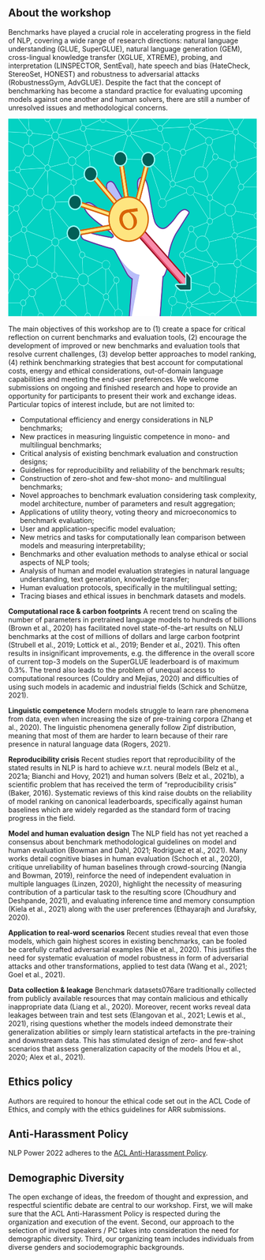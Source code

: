 ## About the workshop

Benchmarks have played a crucial role in accelerating progress in the field of NLP, covering a wide range of research directions: natural language understanding (GLUE, SuperGLUE), natural language generation (GEM), cross-lingual knowledge transfer (XGLUE, XTREME), probing, and interpretation (LINSPECTOR, SentEval), hate speech and bias (HateCheck, StereoSet, HONEST) and robustness to adversarial attacks (RobustnessGym,  AdvGLUE).  Despite the fact that the concept of benchmarking has become a standard practice for evaluating upcoming models against one another and human solvers, there are still a number of unresolved issues and methodological concerns.

<img src="./pic2.jpg" alt="hi" class="inline" height="400"/>

The main objectives of this workshop are to (1) create a space for critical reflection on current benchmarks and evaluation tools, (2) encourage the development of improved or new benchmarks and evaluation tools that resolve current challenges, (3) develop better approaches to model ranking, (4) rethink benchmarking strategies that best account for computational costs, energy and ethical considerations, out-of-domain language capabilities and meeting the end-user preferences. We welcome submissions on ongoing and finished research and hope to provide an opportunity for participants to present their work and exchange ideas. Particular topics of interest include, but are not limited to:
 - Computational efficiency and energy considerations in NLP benchmarks;
 - New practices in measuring linguistic competence in mono- and multilingual benchmarks;
 - Critical analysis of existing benchmark evaluation and construction designs;
 - Guidelines for reproducibility and reliability of the benchmark results;
 - Construction of zero-shot and few-shot mono- and multilingual benchmarks;
 - Novel approaches to benchmark evaluation considering task complexity, model architecture, number of parameters and result aggregation;
 - Applications of utility theory, voting theory and microeconomics to benchmark evaluation;
 - User and application-specific model evaluation;
 - New metrics and tasks for computationally lean comparison between models and measuring interpretability;
 - Benchmarks and other evaluation methods to analyse ethical or social aspects of NLP tools;
 - Analysis of human and model evaluation strategies in natural language understanding, text generation, knowledge transfer;
 - Human evaluation protocols, specifically in the multilingual setting;
 - Tracing biases and ethical issues in benchmark datasets and models.


**Computational race & carbon footprints** A recent trend on scaling the  number of parameters in pretrained language models to hundreds of billions (Brown et al., 2020) has facilitated novel state-of-the-art results on NLU benchmarks at the cost of millions of dollars and large carbon footprint (Strubell  et  al.,  2019;  Lottick et  al., 2019; Bender et al., 2021). This often results in insignificant improvements, e.g. the difference in the overall score of current top-3  models on the SuperGLUE leaderboard is of maximum  0.3%. The trend also leads to the problem of unequal access to computational resources (Couldry and Mejias, 2020) and difficulties of using such models in academic and industrial fields (Schick  and  Schütze, 2021).

**Linguistic competence** Modern  models  struggle to learn rare phenomena from data, even when increasing the size of pre-training corpora (Zhang et  al.,  2020). The  linguistic  phenomena  generally  follow  Zipf  distribution,  meaning  that  most of them are harder to learn because of their rare presence in natural language data (Rogers, 2021). 

**Reproducibility crisis** Recent   studies   report that  reproducibility  of  the  stated  results  in  NLP is  hard  to  achieve  w.r.t. neural  models  (Belz et  al.,  2021a;  Bianchi  and  Hovy,  2021)  and  human solvers (Belz et al., 2021b), a scientific problem that has received the term of “reproducibility crisis” (Baker, 2016).  Systematic reviews of this kind raise doubts on the reliability of model ranking on canonical leaderboards, specifically against human baselines which are widely regarded as the standard form of tracing progress in the field. 

**Model and human evaluation design** The NLP field has not yet reached a consensus about benchmark methodological guidelines on model and human  evaluation  (Bowman  and  Dahl, 2021; Rodriguez et al., 2021). Many works detail cognitive biases in human evaluation (Schoch et al., 2020), critique unreliability of human baselines through crowd-sourcing (Nangia and Bowman, 2019), reinforce the need of independent evaluation in multiple languages (Linzen, 2020),  highlight the necessity  of  measuring  contribution  of  a  particular task to the resulting score (Choudhury and Deshpande,  2021),  and  evaluating  inference  time  and memory  consumption  (Kiela  et  al., 2021) along with  the  user  preferences  (Ethayarajh  and  Jurafsky, 2020).

**Application to real-word scenarios** Recent studies reveal that even those models, which gain highest scores in existing benchmarks, can  be fooled  be  carefully crafted adversarial  examples (Nie et al., 2020). This justifies the need for systematic evaluation of model robustness in form of adversarial attacks and other transformations, applied to test data (Wang et al., 2021; Goel et al., 2021).

**Data collection & leakage** Benchmark datasets076are traditionally collected from publicly available resources that may contain malicious and ethically inappropriate data (Liang et al., 2020). Moreover, recent  works  reveal  data  leakages  between  train and test sets (Elangovan et al., 2021; Lewis et al., 2021), rising questions whether the models indeed demonstrate their generalization abilities or simply learn statistical artefacts in the pre-training and downstream data. This has stimulated design of zero- and few-shot scenarios that assess generalization capacity of the models (Hou et al., 2020; Alex et al., 2021).



## Ethics policy

Authors are required to honour the ethical code set out in the ACL Code of
Ethics, and comply with the ethics guidelines for ARR submissions.

## Anti-Harassment Policy
NLP Power 2022 adheres to the [ACL Anti-Harassment Policy](https://www.aclweb.org/adminwiki/sphp?title=Anti-Harassment_Policy).

## Demographic Diversity
The open exchange of ideas, the freedom of thought and expression, and respectful scientific debate are central to our workshop. First, we will make sure that the ACL Anti-Harassment Policy is respected during the organization and execution of the event. Second, our approach to the selection of invited speakers / PC takes into consideration the need for demographic diversity. Third, our organizing team includes individuals from diverse genders and sociodemographic backgrounds.
